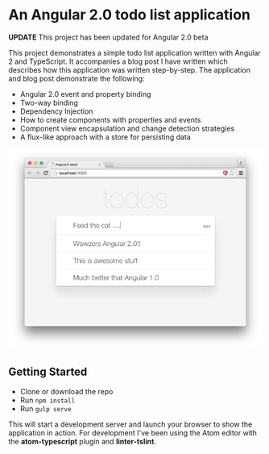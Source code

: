 # An Angular 2.0 todo list application

**UPDATE** This project has been updated for Angular 2.0 beta

This project demonstrates a simple todo list application written with Angular 2 and TypeScript. It accompanies a blog post I have written which describes how this application was written step-by-step. The application and blog post demonstrate the following:

 - Angular 2.0 event and property binding
 - Two-way binding
 - Dependency Injection
 - How to create components with properties and events
 - Component view encapsulation and change detection strategies
 - A flux-like approach with a store for persisting data

 ![image](screenshot.png)

## Getting Started

 - Clone or download the repo
 - Run `npm install`
 - Run `gulp serve`

This will start a development server and launch your browser to show the application in action. For development I've been using the Atom editor with the **atom-typescript** plugin and **linter-tslint**.
